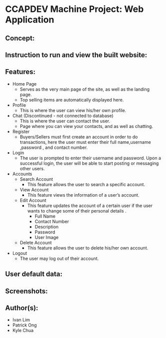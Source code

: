 # CCAPDEV Machine Project: Web Application
## Concept:

## Instruction to run and view the built website:
## Features:
* Home Page
  * Serves as the very main page of the site, as well as the landing page.
  * Top selling items are automatically displayed here.  
* Profile
  * This is where the user can view his/her own profile.
* Chat (Discontinued - not connected to database)
  * This is where the user can contact the user.
  * Page where you can view your contacts, and as well as chatting.
* Register
  * Buyers/Sellers must first create an account in order to do transactions, here the user must enter their full name,username ,password , and contact number.
* Login
  * The user is prompted to enter their username and password. Upon a successful login, the user will be able to start posting or messaging other users.
* Accounts
  * Search Account
    * This feature allows the user to search a specific account.
  * View Account
    * This feature views the information of a user’s account.
  * Edit Account
    * This feature updates the account of a certain user if the user wants to change some of their personal details .
      * Full Name
      * Contact Number
      * Description
      * Password
      * User Image
  * Delete Account
    * This feature allows the user to delete his/her own account.
* Logout
  * The user may log out of their account.
## User default data:
## Screenshots:
## Author(s):
* Ivan Lim
* Patrick Ong
* Kyle Chua

